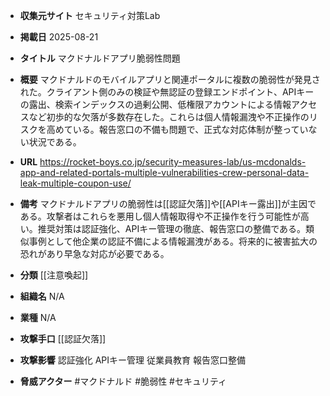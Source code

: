 - **収集元サイト**
セキュリティ対策Lab

- **掲載日**
2025-08-21

- **タイトル**
マクドナルドアプリ脆弱性問題

- **概要**
マクドナルドのモバイルアプリと関連ポータルに複数の脆弱性が発見された。クライアント側のみの検証や無認証の登録エンドポイント、APIキーの露出、検索インデックスの過剰公開、低権限アカウントによる情報アクセスなど初歩的な欠落が多数存在した。これらは個人情報漏洩や不正操作のリスクを高めている。報告窓口の不備も問題で、正式な対応体制が整っていない状況である。

- **URL**
https://rocket-boys.co.jp/security-measures-lab/us-mcdonalds-app-and-related-portals-multiple-vulnerabilities-crew-personal-data-leak-multiple-coupon-use/

- **備考**
マクドナルドアプリの脆弱性は[[認証欠落]]や[[APIキー露出]]が主因である。攻撃者はこれらを悪用し個人情報取得や不正操作を行う可能性が高い。推奨対策は認証強化、APIキー管理の徹底、報告窓口の整備である。類似事例として他企業の認証不備による情報漏洩がある。将来的に被害拡大の恐れがあり早急な対応が必要である。

- **分類**
[[注意喚起]]

- **組織名**
N/A

- **業種**
N/A

- **攻撃手口**
[[認証欠落]]

- **攻撃影響**
認証強化 APIキー管理 従業員教育 報告窓口整備

- **脅威アクター**
#マクドナルド #脆弱性 #セキュリティ
